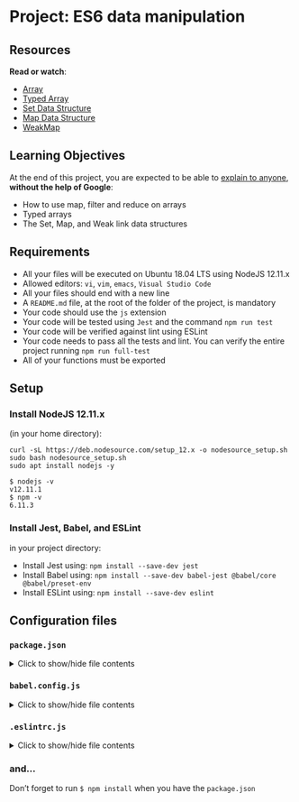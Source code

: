 # Project: ES6 data manipulation

<h2>Resources</h2>

<p><strong>Read or watch</strong>:</p>

<ul>
<li><a href="https://developer.mozilla.org/en-US/docs/Web/JavaScript/Reference/Global_Objects/Array" title="Array" target="_blank">Array</a></li>
<li><a href="https://developer.mozilla.org/en-US/docs/Web/JavaScript/Guide/Typed_arrays" title="Typed Array" target="_blank">Typed Array</a></li>
<li><a href="https://developer.mozilla.org/en-US/docs/Web/JavaScript/Reference/Global_Objects/Set" title="Set Data Structure" target="_blank">Set Data Structure</a></li>
<li><a href="https://developer.mozilla.org/en-US/docs/Web/JavaScript/Reference/Global_Objects/Map" title="Map Data Structure" target="_blank">Map Data Structure</a></li>
<li><a href="https://developer.mozilla.org/en-US/docs/Web/JavaScript/Reference/Global_Objects/WeakMap" title="WeakMap" target="_blank">WeakMap</a></li>
</ul>

<h2>Learning Objectives</h2>

<p>At the end of this project, you are expected to be able to <a href="/rltoken/zzHjkh9ju_sW7hoJXB_gfQ" title="explain to anyone" target="_blank">explain to anyone</a>, <strong>without the help of Google</strong>:</p>

<ul>
<li>How to use map, filter and reduce on arrays</li>
<li>Typed arrays</li>
<li>The Set, Map, and Weak link data structures</li>
</ul>

<h2>Requirements</h2>

<ul>
<li>All your files will be executed on Ubuntu 18.04 LTS using NodeJS 12.11.x</li>
<li>Allowed editors: <code>vi</code>, <code>vim</code>, <code>emacs</code>, <code>Visual Studio Code</code></li>
<li>All your files should end with a new line</li>
<li>A <code>README.md</code> file, at the root of the folder of the project, is mandatory</li>
<li>Your code should use the <code>js</code> extension</li>
<li>Your code will be tested using <code>Jest</code> and the command <code>npm run test</code></li>
<li>Your code will be verified against lint using ESLint</li>
<li>Your code needs to pass all the tests and lint. You can verify the entire project running <code>npm run full-test</code></li>
<li>All of your functions must be exported</li>
</ul>

<h2>Setup</h2>

<h3>Install NodeJS 12.11.x</h3>

<p>(in your home directory): </p>

<pre><code>curl -sL https://deb.nodesource.com/setup_12.x -o nodesource_setup.sh
sudo bash nodesource_setup.sh
sudo apt install nodejs -y
</code></pre>

<pre><code>$ nodejs -v
v12.11.1
$ npm -v
6.11.3
</code></pre>

<h3>Install Jest, Babel, and ESLint</h3>

<p>in your project directory: </p>

<ul>
<li>Install Jest using: <code>npm install --save-dev jest</code></li>
<li>Install Babel using: <code>npm install --save-dev babel-jest @babel/core @babel/preset-env</code></li>
<li>Install ESLint using: <code>npm install --save-dev eslint</code></li>
</ul>

<h2>Configuration files</h2>

<h3><code>package.json</code></h3>

<details>
<summary>Click to show/hide file contents</summary>
<pre>
<code>
{
  "scripts": {
    "lint": "./node_modules/.bin/eslint",
    "check-lint": "lint [0-9]*.js",
    "dev": "npx babel-node",
    "test": "jest",
    "full-test": "./node_modules/.bin/eslint [0-9]*.js && jest"
  },
  "devDependencies": {
    "@babel/core": "^7.6.0",
    "@babel/node": "^7.8.0",
    "@babel/preset-env": "^7.6.0",
    "eslint": "^6.4.0",
    "eslint-config-airbnb-base": "^14.0.0",
    "eslint-plugin-import": "^2.18.2",
    "eslint-plugin-jest": "^22.17.0",
    "jest": "^24.9.0"
  }
}
</code>
</pre>
</details>

<h3><code>babel.config.js</code></h3>

<details>
<summary>Click to show/hide file contents</summary>
<pre>
<code>
module.exports = {
  presets: [
    [
      '@babel/preset-env',
      {
        targets: {
          node: 'current',
        },
      },
    ],
  ],
};
</code>
</pre>
</details>

<h3><code>.eslintrc.js</code></h3>

<details>
<summary>Click to show/hide file contents</summary>
<pre>
<code>
module.exports = {
  env: {
    browser: false,
    es6: true,
    jest: true,
  },
  extends: [
    'airbnb-base',
    'plugin:jest/all',
  ],
  globals: {
    Atomics: 'readonly',
    SharedArrayBuffer: 'readonly',
  },
  parserOptions: {
    ecmaVersion: 2018,
    sourceType: 'module',
  },
  plugins: ['jest'],
  rules: {
    'max-classes-per-file': 'off',
    'no-underscore-dangle': 'off',
    'no-console': 'off',
    'no-shadow': 'off',
    'no-restricted-syntax': [
      'error',
      'LabeledStatement',
      'WithStatement',
    ],
  },
  overrides:[
    {
      files: ['*.js'],
      excludedFiles: 'babel.config.js',
    }
  ]
};
</code>
</pre>
</details>

<h3>and&hellip;</h3>

<p>Don&rsquo;t forget to run <code>$ npm install</code> when you have the <code>package.json</code></p>

  </div>
</div>
